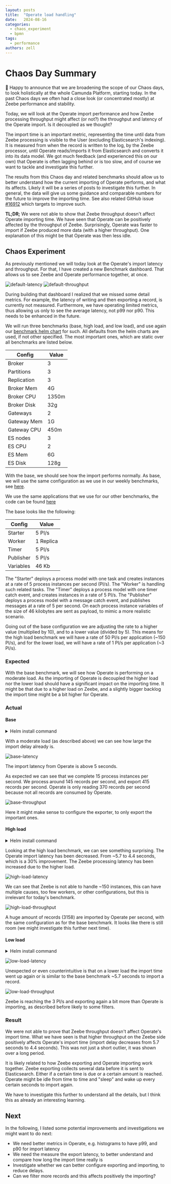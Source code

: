 ```yaml
---
layout: posts
title:  "Operate load handling"
date:   2024-08-16
categories: 
  - chaos_experiment 
  - bpmn
tags:
  - performance
authors: zell
---
```


# Chaos Day Summary

:tada: Happy to announce that we are broadening the scope of our Chaos days, to look holistically at the whole Camunda Platform, starting today.
In the past Chaos days we often had a close look (or concentrated mostly) at Zeebe performance and stability. 

Today, we will look at the Operate import performance and how Zeebe processing throughput might affect (or not?) the throughput and latency of the Operate import. Is it decoupled as we thought?

The import time is an important metric, representing the time until data from Zeebe processing is 
visible to the User (excluding Elasticsearch's indexing). It is measured from when the record is written to the log, by the Zeebe processor, until Operate reads/imports it from Elasticsearch and converts it into its data model. We got much feedback (and experienced this on our own) that
Operate is often lagging behind or is too slow, and of course we want to tackle and investigate this further.

The results from this Chaos day and related benchmarks should allow us to better understand how the current importing 
of Operate performs, and what its affects. Likely it will be a series of posts to investigate this further. In general,
the data will give us some guidance and comparable numbers for the future to improve the importing time. See also related GitHub issue [#16912](https://github.com/camunda/camunda/issues/16912) which targets to improve such.

**TL;DR;** We were not able to show that Zeebe throughput doesn't affect Operate importing time. We have seen that Operate can be positively affected by the throughput of Zeebe. Surprisingly, Operate was faster to
import if Zeebe produced more data (with a higher throughput). One explanation of this might be that Operate was then less idle.

<!--truncate-->

## Chaos Experiment

As previously mentioned we will today look at the Operate's import latency and throughput. For that, I have created a 
new Benchmark dashboard. That allows us to see Zeebe and Operate performance together, at once. 

![default-latency](default-latency.png)
![default-throughput](default-throughput.png)

During building that dashboard I realized that we missed some detail metrics. For example, the latency of writing and then exporting a record,
is currently not measured. Furthermore, we have operating limited metrics, thus allowing us only to see the average
latency, not p99 nor p90. This needs to be enhanced in the future.

We will run three benchmarks (base, high load, and low load), and use again our [benchmark helm chart](https://github.com/zeebe-io/benchmark-helm) for such.
All defaults from the helm charts are used, if not other specified. The most important ones, which are static over all benchmarks are listed below.

| Config | Value |
|-------|--------|
|Broker| 3|
|Partitions|3|
|Replication|3|
|Broker Mem|4G|
|Broker CPU| 1350m|
|Broker Disk|32g|
|Gateways|2|
|Gateway Mem|1G|
|Gateway CPU|450m|
|ES nodes| 3|
|ES CPU|2|
|ES Mem|6G|
|ES Disk|128g|

With the base, we should see how the import performs normally. As base, we will use the same configuration as we use in our weekly benchmarks, see
[here](https://github.com/camunda/camunda/blob/main/.github/workflows/zeebe-medic-benchmarks.yml#L78-L89).

We use the same applications that we use for our other benchmarks, the code can be found [here](https://github.com/camunda/camunda/tree/main/zeebe/benchmarks/project)

The base looks like the following:

| Config  | Value     |
|---------|-----------|
| Starter | 5 PI/s    |
| Worker  | 1 Replica |
| Timer | 5  PI/s   |
| Publisher| 5   PI/s  |
| Variables | 46 Kb     |


The "Starter" deploys a process model with one task and creates instances at a rate of 5 process instances per second (PI/s). The "Worker" is handling such related tasks. The "Timer" deploys a process model with one timer catch event, and creates instances in a rate of 5 PI/s. The "Publisher" deploys a process model with a message catch event, and publishes messages at a rate of 5 per second. On each process instance variables of the size of 46 kilobytes are sent as payload, to mimic a more realistic scenario.

Going out of the base configuration we are adjusting the rate to a higher value (multiplied by 10), and to a lower value (divided by 5). This means for the high load benchmark we will have a rate of 50 PI/s per application (~150 PI/s), and for the lower load, we will have a rate of 1 PI/s per application (~3 PI/s). 

### Expected

With the base benchmark, we will see how Operate is performing on a moderate load. As the importing of Operate is decoupled the higher load nor the lower load should have a significant impact on the importing time. It might be that due to a higher load on Zeebe, and a slightly bigger backlog the import time might be a bit higher for Operate.

### Actual

#### Base

<details>
<summary>Helm install command</summary>
<pre>
helm install $(releaseName) $(chartPath) --render-subchart-notes \
 --set global.image.tag=ck-operate-benchmark-1ad8f375 \
 --set camunda-platform.zeebe.image.repository=gcr.io/zeebe-io/zeebe \
 --set camunda-platform.zeebe.image.tag=ck-operate-benchmark-1ad8f375 \
 --set camunda-platform.zeebeGateway.image.repository=gcr.io/zeebe-io/zeebe \
 --set camunda-platform.zeebeGateway.image.tag=ck-operate-benchmark-1ad8f375 \
 --set starter.rate=5 \
 --set worker.replicas=1 \
 --set timer.replicas=1 \
 --set timer.rate=5 \
 --set publisher.replicas=1 \
 --set publisher.rate=5 \
 --set camunda-platform.operate.enabled=true \
 --set camunda-platform.operate.image.repository=gcr.io/zeebe-io/operate \
 --set camunda-platform.operate.image.tag=ck-operate-benchmark \
 --set camunda-platform.elasticsearch.master.persistence.size=128Gi \
 --set camunda-platform.zeebe.retention.minimumAge=1d \
</pre>
</details>

With a moderate load (as described above) we can see how large the import delay already is.

![base-latency](default-latency.png)

The import latency from Operate is above 5 seconds.

As expected we can see that we complete 15 process instances per second. We process around 145 records per second, and export 415 records per second. Operate is only reading 370 records per second because not all records are consumed by Operate. 

![base-throughput](default-throughput.png)

Here it might make sense to configure the exporter, to only export the important ones.

#### High load

<details>
<summary>Helm install command</summary>
<pre>
helm install $(releaseName) $(chartPath) --render-subchart-notes \
 --set global.image.tag=ck-operate-benchmark-1ad8f375 \
 --set camunda-platform.zeebe.image.repository=gcr.io/zeebe-io/zeebe \
 --set camunda-platform.zeebe.image.tag=ck-operate-benchmark-1ad8f375 \
 --set camunda-platform.zeebeGateway.image.repository=gcr.io/zeebe-io/zeebe \
 --set camunda-platform.zeebeGateway.image.tag=ck-operate-benchmark-1ad8f375 \
 --set starter.rate=50 \
 --set worker.replicas=3 \
 --set timer.replicas=1 \
 --set timer.rate=50 \
 --set publisher.replicas=1 \
 --set publisher.rate=50 \
 --set camunda-platform.operate.enabled=true \
 --set camunda-platform.operate.image.repository=gcr.io/zeebe-io/operate \
 --set camunda-platform.operate.image.tag=ck-operate-benchmark \
 --set camunda-platform.elasticsearch.master.persistence.size=128Gi \
 --set camunda-platform.zeebe.retention.minimumAge=1d \
</pre>
</details>

Looking at the high load benchmark, we can see something surprising. The Operate import latency has been decreased. From ~5.7 to 4.4 seconds, which is a 30% improvement. The Zeebe processing latency has been increased due to the higher load.

![high-load-latency](high-load-latency.png)


We can see that Zeebe is not able to handle ~150 instances, this can have multiple causes, too few workers, or other configurations, but this is irrelevant for today's benchmark.

![high-load-throughput](high-load-throughput.png)

A huge amount of records (3158) are imported by Operate per second, with the same configuration as for the base benchmark. It looks like there is still room (we might investigate this further next time).

#### Low load

<details>
<summary>Helm install command</summary>
<pre>
helm install $(releaseName) $(chartPath) --render-subchart-notes \
 --set global.image.tag=ck-operate-benchmark-1ad8f375 \
 --set camunda-platform.zeebe.image.repository=gcr.io/zeebe-io/zeebe \
 --set camunda-platform.zeebe.image.tag=ck-operate-benchmark-1ad8f375 \
 --set camunda-platform.zeebeGateway.image.repository=gcr.io/zeebe-io/zeebe \
 --set camunda-platform.zeebeGateway.image.tag=ck-operate-benchmark-1ad8f375 \
 --set starter.rate=1 \
 --set worker.replicas=1 \
 --set timer.replicas=1 \
 --set timer.rate=1 \
 --set publisher.replicas=1 \
 --set publisher.rate=1 \
 --set camunda-platform.operate.enabled=true \
 --set camunda-platform.operate.image.repository=gcr.io/zeebe-io/operate \
 --set camunda-platform.operate.image.tag=ck-operate-benchmark \
 --set camunda-platform.elasticsearch.master.persistence.size=128Gi \
 --set camunda-platform.zeebe.retention.minimumAge=1d \
</pre>
</details>

![low-load-latency](low-load-latency.png)

Unexpected or even counterintuitive is that on a lower load the import time went up again or is similar to the base benchmark ~5.7 seconds to import a record.

![low-load-throughput](low-load-throughput.png)

Zeebe is reaching the 3 PI/s and exporting again a bit more than Operate is importing, as described before likely to some filters.

### Result

We were not able to prove that Zeebe throughput doesn't affect Operate's import time. What we have seen is that higher throughput on the Zeebe side positively affects Operate's import time (import delay decreases from 5.7 seconds to 4.4 seconds). This was not just a short outlier, it was shown over a long period.

It is likely related to how Zeebe exporting and Operate importing work together. Zeebe exporting collects several data before it is sent to Elasticsearch. Either if a certain time is due or a certain amount is reached. Operate might be idle from time to time and "sleep" and wake up every certain seconds to import again.

We have to investigate this further to understand all the details, but I think this as already an interesting learning.

## Next

In the following, I listed some potential improvements and investigations we might want to do next:

* We need better metrics in Operate, e.g. histograms to have p99, and p90 for import latency
* We need the measure the export latency, to better understand and compare how long the import time really is
* Investigate whether we can better configure exporting and importing, to reduce delays.
* Can we filter more records and this affects positively the importing?

